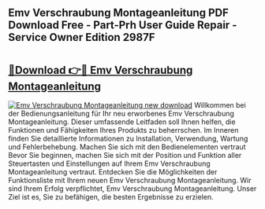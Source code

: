## Emv Verschraubung Montageanleitung PDF Download Free - Part-Prh User Guide Repair - Service Owner Edition 2987F

# <h2><a href="http://df70g6.blite.top/?on=Emv+Verschraubung+Montageanleitung">🔗Download 👉🔴 Emv Verschraubung Montageanleitung</a></h2>

[![Emv Verschraubung Montageanleitung new download](https://i.imgur.com/lujVjoI.png)](http://df70g6.blite.top/?on=Emv+Verschraubung+Montageanleitung)
Willkommen bei der Bedienungsanleitung für Ihr neu erworbenes Emv Verschraubung Montageanleitung. Dieser umfassende Leitfaden soll Ihnen helfen, die Funktionen und Fähigkeiten Ihres Produkts zu beherrschen. Im Inneren finden Sie detaillierte Informationen zu Installation, Verwendung, Wartung und Fehlerbehebung. Machen Sie sich mit den Bedienelementen vertraut Bevor Sie beginnen, machen Sie sich mit der Position und Funktion aller Steuertasten und Einstellungen auf Ihrem Emv Verschraubung Montageanleitung vertraut. Entdecken Sie die Möglichkeiten der Funktionsliste mit Ihrem neuen Emv Verschraubung Montageanleitung. Wir sind Ihrem Erfolg verpflichtet, Emv Verschraubung Montageanleitung. Unser Ziel ist es, Sie zu befähigen, die besten Ergebnisse zu erzielen.
